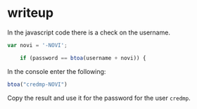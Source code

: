# writeup

In the javascript code there is a check on the username.

```javascript
var novi = '-NOVI';

    if (password == btoa(username + novi)) {
```

In the console enter the following:

```javascript
btoa("credmp-NOVI")
```

Copy the result and use it for the password for the user `credmp`.
